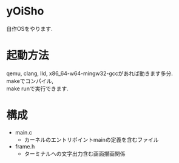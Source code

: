# yOiSho
自作OSをやります.

# 起動方法
qemu, clang, lld, x86\_64-w64-mingw32-gccがあれば動きます多分.  
makeでコンパイル,   
make runで実行できます. 

# 構成
* main.c
  * カーネルのエントリポイントmainの定義を含むファイル
* frame.h
  * ターミナルへの文字出力含む画面描画関係

